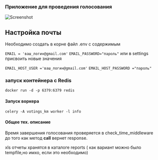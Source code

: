 
### Приложение для проведения голосования
![Screenshot](preview_voting.gif)
## Настройка почты
Необходимо создать в корне файл .env с содержимым

`
EMAIL = 'ваш_логин@gmail.com'
`
`
EMAIL_PASSWORD="пароль"
`
или в settings присвоить новые значения

`
EMAIL_HOST_USER ='ваш_логин@gmail.com'
`
`
EMAIL_HOST_PASSWORD ="пароль"
`
### запуск контейнера с Redis
`
docker run -d -p 6379:6379 redis
`
#### Запуск воркера
`
celery -A votings_km worker -l info
`
#### Общее тех. описание
Время завершения голосования проверяется в check_time_middleware до того как метод __call__ вернет response.

xls отчеты хранятся в каталоге reports ( как вариант можно было 
tempfile,но имхо, если это необходимо)